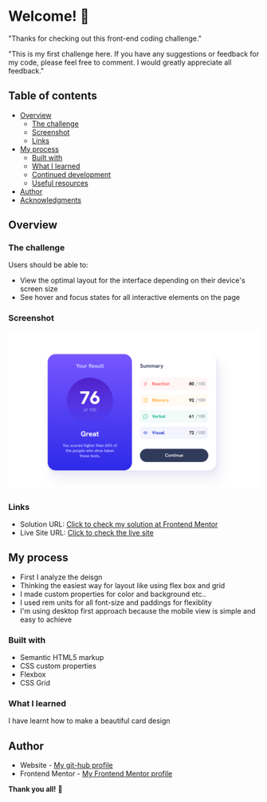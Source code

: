 # Welcome! 👋

"Thanks for checking out this front-end coding challenge."

"This is my first challenge here. If you have any suggestions or feedback for my code, please feel free to comment. I would greatly appreciate all feedback."

## Table of contents

- [Overview](#overview)
  - [The challenge](#the-challenge)
  - [Screenshot](#screenshot)
  - [Links](#links)
- [My process](#my-process)
  - [Built with](#built-with)
  - [What I learned](#what-i-learned)
  - [Continued development](#continued-development)
  - [Useful resources](#useful-resources)
- [Author](#author)
- [Acknowledgments](#acknowledgments)

## Overview

### The challenge

Users should be able to:

- View the optimal layout for the interface depending on their device's screen size
- See hover and focus states for all interactive elements on the page

### Screenshot

![](./my-coding-site-screenshot.png)

### Links

- Solution URL: [Click to check my solution at Frontend Mentor](https://www.frontendmentor.io/solutions/simple-solution-for-simple-layout-O6Q_bynzgz)
- Live Site URL: [Click to check the live site](https://cgm-thanhtike.github.io/Results-summary-frontend-mentor-simple-solution/)

## My process

- First I analyze the deisgn
- Thinking the easiest way for layout like using flex box and grid
- I made custom properties for color and background etc..
- I used rem units for all font-size and paddings for flexiblity
- I'm using desktop first approach because the mobile view is simple and easy to achieve

### Built with

- Semantic HTML5 markup
- CSS custom properties
- Flexbox
- CSS Grid

### What I learned

I have learnt how to make a beautiful card design

## Author

- Website - [My git-hub profile](https://github.com/CGM-ThanHtike)
- Frontend Mentor - [My Frontend Mentor profile](https://www.frontendmentor.io/profile/CGM-ThanHtike)

**Thank you all!** 🚀
